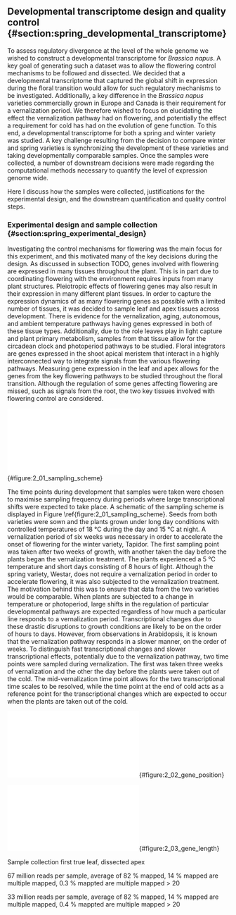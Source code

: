 ## Developmental transcriptome design and quality control {#section:spring_developmental_transcriptome}

To assess regulatory divergence at the level of the whole genome we wished to construct a developmental transcriptome for *Brassica napus*.
A key goal of generating such a dataset was to allow the flowering control mechanisms to be followed and dissected.
We decided that a developmental transcriptome that captured the global shift in expression during the floral transition would allow for such regulatory mechanisms to be investigated.
Additionally, a key difference in the *Brassica napus* varieties commercially grown in Europe and Canada is their requirement for a vernalization period.
We therefore wished to focus on elucidating the effect the vernalization pathway had on flowering, and potentially the effect a requirement for cold has had on the evolution of gene function.
To this end, a developmental transcriptome for both a spring and winter variety was studied.
A key challenge resulting from the decision to compare winter and spring varieties is synchronizing the development of these varieties and taking developmentally comparable samples.
Once the samples were collected, a number of downstream decisions were made regarding the computational methods necessary to quantify the level of expression genome wide.

Here I discuss how the samples were collected, justifications for the experimental design, and the downstream quantification and quality control steps.

### Experimental design and sample collection {#section:spring_experimental_design}

Investigating the control mechanisms for flowering was the main focus for this experiment, and this motivated many of the key decisions during the design.
As discussed in subsection TODO, genes involved with flowering are expressed in many tissues throughout the plant.
This is in part due to coordinating flowering with the environment requires inputs from many plant structures.
Pleiotropic effects of flowering genes may also result in their expression in many different plant tissues.
In order to capture the expression dynamics of as many flowering genes as possible with a limited number of tissues, it was decided to sample leaf and apex tissues across development.
There is evidence for the vernalization, aging, autonomous, and ambient temperature pathways having genes expressed in both of these tissue types.
Additionally, due to the role leaves play in light capture and plant primary metabolism, samples from that tissue allow for the circadean clock and photoperiod pathways to be studied.
Floral integrators are genes expressed in the shoot apical meristem that interact in a highly interconnected way to integrate signals from the various flowering pathways.
Measuring gene expression in the leaf and apex allows for the genes from the key flowering pathways to be studied throughout the floral transition.
Although the regulation of some genes affecting flowering are missed, such as signals from the root, the two key tissues involved with flowering control are considered.

![**The sampling scheme for the developmental transcriptome.** Red numbers displayed below the bottom axis indicate the time points during which the plants were sampled. The representations of the plants indicate the approximate number of full leaves at those time points.](figuredirectory/01_sampling_scheme.pdf){#figure:2_01_sampling_scheme}

The time points during development that samples were taken were chosen to maximise sampling frequency during periods where large transcriptional shifts were expected to take place.
A schematic of the sampling scheme is displayed in Figure \ref{figure:2_01_sampling_scheme}.
Seeds from both varieties were sown and the plants grown under long day conditions with controlled temperatures of 18 &deg;C during the day and 15 &deg;C at night.
A vernalization period of six weeks was necessary in order to accelerate the onset of flowering for the winter variety, Tapidor.
The first sampling point was taken after two weeks of growth, with another taken the day before the plants began the vernalization treatment.
The plants experienced a 5 &deg;C temperature and short days consisting of 8 hours of light.
Although the spring variety, Westar, does not require a vernalization period in order to accelerate flowering, it was also subjected to the vernalization treatment.
The motivation behind this was to ensure that data from the two varieties would be comparable.
When plants are subjected to a change in temperature or photoperiod, large shifts in the regulation of particular developmental pathways are expected regardless of how much a particular line responds to a vernalization period.
Transcriptional changes due to these drastic disruptions to growth conditions are likely to be on the order of hours to days.
However, from observations in Arabidopsis, it is known that the vernalization pathway responds in a slower manner, on the order of weeks.
To distinguish fast transcriptional changes and slower transcriptional effects, potentially due to the vernalization pathway, two time points were sampled during vernalization.
The first was taken three weeks of vernalization and the other the day before the plants were taken out of the cold.
The mid-vernalization time point allows for the two transcriptional time scales to be resolved, while the time point at the end of cold acts as a reference point for the transcriptional changes which are expected to occur when the plants are taken out of the cold.

![**Gene density is increased consistently across chromosomes with the AUGUSTUS derived gene models relative to the published gene models.** Gene count is calculated using a 100 kbp sliding window across the chromosome. The patterns shown here are representative of the patterns seen across all chromosomes.](figuredirectory/02_gene_position.pdf){#figure:2_02_gene_position}

![**AUGUSTUS derived gene models tend to be longer than published gene models.** Gene length is calculated as the length of the unprocessed mRNA transcript. The patterns shown here are representative of the patterns seen across all chromosomes within a genome.](figuredirectory/03_gene_length.pdf){#figure:2_03_gene_length}

Sample collection
first true leaf, dissected apex

67 million reads per sample, average of 82 % mapped, 14 % mapped are multiple mapped, 0.3 % mappted are multiple mapped > 20

33 million reads per sample, average of 82 % mapped, 14 % mapped are multiple mapped, 0.4 % mappted are multiple mapped > 20

